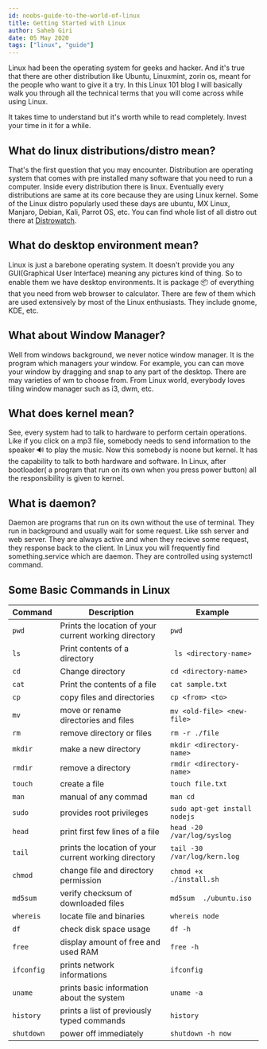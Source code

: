 ```yaml
---
id: noobs-guide-to-the-world-of-linux
title: Getting Started with Linux 
author: Saheb Giri
date: 05 May 2020
tags: ["linux", "guide"]
---
```

Linux had been the operating system for geeks and hacker. And it's true that there are other distribution like Ubuntu, Linuxmint, zorin os, meant for the people who want to give it a try. In this Linux 101 blog I will basically walk you through all the technical terms that you will come across while using Linux. 

It takes time to understand but it's worth while to read completely. Invest your time in it for a while.



## What do linux distributions/distro mean? 

That's the first question that you may encounter. Distribution are operating system that comes with pre installed many software that you need to run a computer. Inside every distribution there is linux. Eventually every distributions are same at its core because they are using Linux kernel. Some of the Linux distro popularly used these days are ubuntu, MX Linux, Manjaro, Debian, Kali, Parrot OS, etc. You can find whole list of all distro out there at [Distrowatch](https://distrowatch.com).


## What do desktop environment mean?

Linux is just a barebone operating system. It doesn't provide you any GUI(Graphical User Interface) meaning any pictures kind of thing. So to enable them we have desktop environments. It is package 📦 of everything that you need from web browser to calculator. There are few of them which are used extensively by most of the Linux enthusiasts. They include gnome, KDE, etc. 

## What about Window Manager?
Well from windows background, we never notice window manager. It is the program which managers your window. For example, you can can move your window by dragging and snap to any part of the desktop. There are may varieties of wm to choose from. From Linux world, everybody loves tiling window manager such as i3, dwm, etc. 

## What does kernel mean?

See, every system had to talk to hardware to perform certain operations. Like if you click on a mp3 file, somebody needs to send information to the speaker 🔊 to play the music. Now this somebody is noone but kernel. It has the capability to talk to both hardware and software. In Linux, after bootloader( a program that run on its own when you press power button) all the responsibility is given to kernel.

## What is daemon? 

Daemon are programs that run on its own without the use of terminal.  They run in background and usually wait for some request. Like ssh server and web server. They are always active and when they recieve some request, they response back to the client. In Linux you will frequently find something.service which are daemon. They are controlled using systemctl command. 

## Some Basic Commands in Linux

<div>

| Command     | Description                                           | Example                       |
| ----------- | ----------------------------------------------------- | ----------------------------- |
| `pwd`       | Prints the location of your current working directory | `pwd`                         |
| `ls`        | Print contents of a directory                         | ` ls <directory-name>`        |
| `cd`        | Change directory                                      | `cd <directory-name> `        |
| `cat`       | Print the contents of a file                          | `cat sample.txt `             |
| `cp`        | copy files and directories                            | `cp <from> <to>`              |
| `mv `       | move or rename directories and files                  | `mv <old-file> <new-file>`    |
| `rm `       | remove directory or files                             | `rm -r ./file`                |
| `mkdir `    | make a new directory                                  | `mkdir <directory-name>`      |
| `rmdir`     | remove a directory                                    | `rmdir <directory-name>`      |
| `touch`     | create a file                                         | `touch file.txt`              |
| `man`       | manual of any commad                                  | `man cd`                      |
| `sudo`      | provides root privileges                              | `sudo apt-get install nodejs` |
| `head`      | print first few lines of a file                       | `head -20 /var/log/syslog`    |
| `tail`      | prints the location of your current working directory | `tail -30 /var/log/kern.log`  |
| `chmod `    | change file and directory permission                  | `chmod +x ./install.sh`       |
| `md5sum`    | verify checksum of downloaded files                   | `md5sum  ./ubuntu.iso`        |
| `whereis`   | locate file and binaries                              | `whereis node`                |
| `df`        | check disk space usage                                | `df -h`                       |
| `free`      | display amount of free and used RAM                   | `free -h`                     |
| `ifconfig ` | prints network informations                           | `ifconfig`                    |
| `uname`     | prints basic information about the system             | `uname -a`                    |
| `history`   | prints a list of previously typed commands            | `history`                     |
| `shutdown`  | power off immediately                                 | ` shutdown -h now `           |

</div>